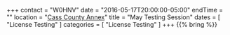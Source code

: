+++
contact = "W0HNV"
date = "2016-05-17T20:00:00-05:00"
endTime = ""
location = "[Cass County Annex](/places/cass-county-annex/)"
title = "May Testing Session"
dates = [ "License Testing" ]
categories = [ "License Testing" ]
+++
{{% bring %}}


